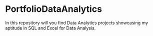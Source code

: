 # PortfolioDataAnalytics
In this repository will you find Data Analytics projects showcasing my aptitude in SQL and Excel for Data Analysis.
